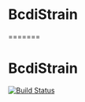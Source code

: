 # BcdiStrain
=======
# BcdiStrain

[![Build Status](https://github.com/jmeziere/BcdiStrain.jl/actions/workflows/CI.yml/badge.svg?branch=main)](https://github.com/jmeziere/BcdiStrain.jl/actions/workflows/CI.yml?query=branch%3Amain)
